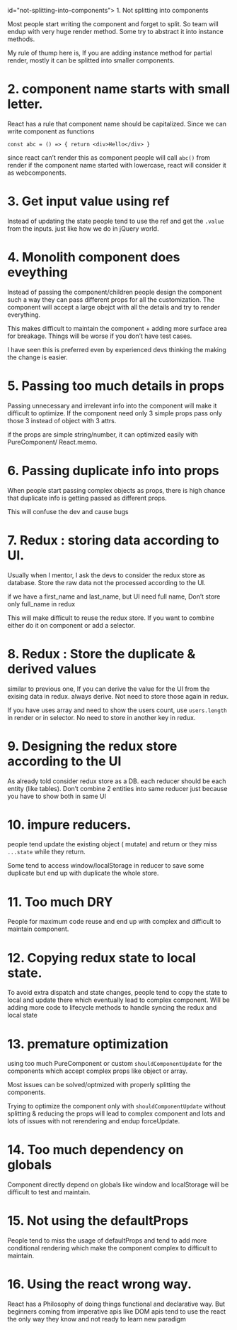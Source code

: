 id="not-splitting-into-components"&gt;<a href="#not-splitting" id="not-splitting" class="anchor"><em></em></a> 1. Not splitting into components

Most people start writing the component and forget to split. So team will endup with very huge render method. Some try to abstract it into instance methods.

My rule of thump here is, If you are adding instance method for partial render, mostly it can be splitted into smaller components.

<a href="#name-in-smallcase" id="name-in-smallcase" class="anchor"><em></em></a> 2. component name starts with small letter.
============================================================================================================================

React has a rule that component name should be capitalized. Since we can write component as functions

    const abc = () => { return <div>Hello</div> }

since react can’t render this as component people will call `abc()` from render if the component name started with lowercase, react will consider it as webcomponents.

<a href="#input-using-ref" id="input-using-ref" class="anchor"><em></em></a> 3. Get input value using ref
=========================================================================================================

Instead of updating the state people tend to use the ref and get the `.value` from the inputs. just like how we do in jQuery world.

<a href="#monolith" id="monolith" class="anchor"><em></em></a> 4. Monolith component does eveything
===================================================================================================

Instead of passing the component/children people design the component such a way they can pass different props for all the customization. The component will accept a large obejct with all the details and try to render everything.

This makes difficult to maintain the component + adding more surface area for breakage. Things will be worse if you don’t have test cases.

I have seen this is preferred even by experienced devs thinking the making the change is easier.

<a href="#too-much-details-in-prop" id="too-much-details-in-prop" class="anchor"><em></em></a> 5. Passing too much details in props
===================================================================================================================================

Passing unnecessary and irrelevant info into the component will make it difficult to optimize. If the component need only 3 simple props pass only those 3 instead of object with 3 attrs.

if the props are simple string/number, it can optimized easily with PureComponent/ React.memo.

<a href="#duplicate-props" id="duplicate-props" class="anchor"><em></em></a> 6. Passing duplicate info into props
=================================================================================================================

When people start passing complex objects as props, there is high chance that duplicate info is getting passed as different props.

This will confuse the dev and cause bugs

<a href="#redux-data-according-to-ui" id="redux-data-according-to-ui" class="anchor"><em></em></a> 7. Redux : storing data according to UI.
===========================================================================================================================================

Usually when I mentor, I ask the devs to consider the redux store as database. Store the raw data not the processed according to the UI.

if we have a first\_name and last\_name, but UI need full name, Don’t store only full\_name in redux

This will make difficult to reuse the redux store. If you want to combine either do it on component or add a selector.

<a href="#redux-duplicate" id="redux-duplicate" class="anchor"><em></em></a> 8. Redux : Store the duplicate & derived values
============================================================================================================================

similar to previous one, If you can derive the value for the UI from the exising data in redux. always derive. Not need to store those again in redux.

If you have uses array and need to show the users count, use `users.length` in render or in selector. No need to store in another key in redux.

<a href="#redux-data-ui" id="redux-data-ui" class="anchor"><em></em></a> 9. Designing the redux store according to the UI
=========================================================================================================================

As already told consider redux store as a DB. each reducer should be each entity (like tables). Don’t combine 2 entities into same reducer just because you have to show both in same UI

<a href="#impure-reducers" id="impure-reducers" class="anchor"><em></em></a> 10. impure reducers.
=================================================================================================

people tend update the existing object ( mutate) and return or they miss `...state` while they return.

Some tend to access window/localStorage in reducer to save some duplicate but end up with duplicate the whole store.

<a href="#too-much-dry" id="too-much-dry" class="anchor"><em></em></a> 11. Too much DRY
=======================================================================================

People for maximum code reuse and end up with complex and difficult to maintain component.

<a href="#copy-state-to-local" id="copy-state-to-local" class="anchor"><em></em></a> 12. Copying redux state to local state.
============================================================================================================================

To avoid extra dispatch and state changes, people tend to copy the state to local and update there which eventually lead to complex component. Will be adding more code to lifecycle methods to handle syncing the redux and local state

<a href="#premature-optimization" id="premature-optimization" class="anchor"><em></em></a> 13. premature optimization
=====================================================================================================================

using too much PureComponent or custom `shouldComponentUpdate` for the components which accept complex props like object or array.

Most issues can be solved/optmized with properly splitting the components.

Trying to optimize the component only with `shouldComponentUpdate` without splitting & reducing the props will lead to complex component and lots and lots of issues with not rerendering and endup forceUpdate.

<a href="#dependency-on-globals" id="dependency-on-globals" class="anchor"><em></em></a> 14. Too much dependency on globals
===========================================================================================================================

Component directly depend on globals like window and localStorage will be difficult to test and maintain.

<a href="#defaultprops" id="defaultprops" class="anchor"><em></em></a> 15. Not using the defaultProps
=====================================================================================================

People tend to miss the usage of defaultProps and tend to add more conditional rendering which make the component complex to difficult to maintain.

<a href="#react-wrong-way" id="react-wrong-way" class="anchor"><em></em></a> 16. Using the react wrong way.
===========================================================================================================

React has a Philosophy of doing things functional and declarative way. But beginners coming from imperative apis like DOM apis tend to use the react the only way they know and not ready to learn new paradigm
